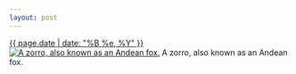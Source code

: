 ```yaml
---
layout: post
---
```


<p>
  <time><a href="/156">{{ page.date | date: "%B %e, %Y" }}</a></time>
  <a href="/156"><img src="{{ site.assets_url }}/156-640.jpg" srcset="{{ site.assets_url }}/156-1280.jpg 1280w, {{ site.assets_url }}/156-960.jpg 960w, {{ site.assets_url }}/156-640.jpg 640w, {{ site.assets_url }}/156-320.jpg 320w" sizes="(min-width: 700px) 50vw, calc(100vw - 2rem)" alt="A zorro, also known as an Andean fox." /></a>
  <span>A zorro, also known as an Andean fox.</span>
</p>
